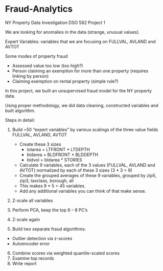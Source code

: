 # Fraud-Analytics
NY Property Data Investigation
DSO 562 Project 1

We are looking for anomalies in the data (strange, unusual values).

Expert Variables: variables that we are focusing on
FULLVAL, AVLAND and AVTOT

Some modes of property fraud
- Assessed value too low (too high?)
- Person claiming an exemption for more than one property (requires linking by person)
- Claiming exemption on rental property (simple rule?)

In this project, we built an unsupervised fraud model for the NY property data.

Using proper methodology, we did data cleaning, constructed variables and built algorithm.

Steps in detail:
1. Build ~50 “expert variables” by various scalings of the three value fields FULLVAL, AVLAND, AVTOT

    - Create these 3 sizes
        - lotarea = LTFRONT * LTDEPTH
        - bldarea = BLDFRONT * BLDDEPTH
        - bldvol = bldarea * STORIES
    - Calculate 9 variables, each of the 3 values (FULLVAL, AVLAND and AVTOT) normalized by each of these 3 sizes (3 * 3 = 9)
    - Create the grouped averages of these 9 variables, grouped by 
      zip5, zip3, taxclass, borough, all
    - This makes 9 * 5 = 45 variables.
    - Add any additional variables you can think of that make sense.

2. Z-scale all variables
3. Perform PCA, keep the top 6 – 8 PC’s
4. Z-scale again
5. Build two separate fraud algorithms:
- Outlier detection via z-scores
- Autoencoder error
6. Combine scores via weighted quantile-scaled scores
7. Examine top records
9. Write report

